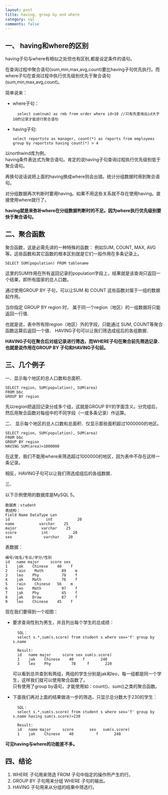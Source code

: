 ```yaml
---
layout: post
title: having, group by and where
category: sql
comments: false
---
```


## 一、 having和where的区别
having子句与where有相似之处但也有区别,都是设定条件的语句。

在查询过程中聚合语句(sum,min,max,avg,count)要比having子句优先执行。而where子句在查询过程中执行优先级别优先于聚合语句(sum,min,max,avg,count)。

简单说来：

- where子句：

		select sum(num) as rmb from order where id>10 //只有先查询出id大于10的记录才能进行聚合语句

-	having子句:

		select reportsto as manager, count(*) as reports from employees
		group by reportsto having count(*) > 4

以northwind库为例。  
having条件表达式为聚合语句。肯定的说having子句查询过程执行优先级别低于聚合语句。  

再换句说话说把上面的having换成where则会出错。统计分组数据时用到聚合语句。  

对分组数据再次判断时要用having。如果不用这些关系就不存在使用having。直接使用where就行了。

**having就是来弥补where在分组数据判断时的不足。因为where执行优先级别要快于聚合语句。**

## 二、聚合函数

聚合函数，这是必需先讲的一种特殊的函数：
例如SUM, COUNT, MAX, AVG等。这些函数和其它函数的根本区别就是它们一般作用在多条记录上。

	SELECT SUM(population) FROM tablename

这里的SUM作用在所有返回记录的population字段上，结果就是该查询只返回一个结果，即所有国家的总人口数。   

通过使用GROUP BY 子句，可以让SUM 和 COUNT 这些函数对属于一组的数据起作用。  

当你指定 GROUP BY region 时， 属于同一个region（地区）的一组数据将只能返回一行值.

也就是说，表中所有除region（地区）外的字段，只能通过 SUM, COUNT等聚合函数运算后返回一个值．
HAVING子句可以让我们筛选成组后的各组数据．

**HAVING子句在聚合后对组记录进行筛选，而WHERE子句在聚合前先筛选记录．也就是说作用在GROUP BY 子句和HAVING子句前。**

## 三、几个例子

一、显示每个地区的总人口数和总面积．

	SELECT region, SUM(population), SUM(area)   
	FROM bbc  
	GROUP BY region

先以region把返回记录分成多个组，这就是GROUP BY的字面含义。分完组后，然后用聚合函数对每组中的不同字段（一或多条记录）作运算。

二、 显示每个地区的总人口数和总面积．仅显示那些面积超过1000000的地区。  

	SELECT region, SUM(population), SUM(area)  
	FROM bbc  
	GROUP BY region  
	HAVING SUM(area)>1000000  

在这里，我们不能用where来筛选超过1000000的地区，因为表中不存在这样一条记录。

相反，HAVING子句可以让我们筛选成组后的各组数据．

三、

以下示例使用的数据库是MySQL 5。  

	数据表：student  
	表结构：  
	Field Name DataType Len  
	id                int           20  
	name           varchar    25  
	major           varchar    25  
	score           int           20  
	sex              varchar    20  

表数据：

	编号/姓名/专业/学分/性别  
	id   name major     score sex  
	1    jak    Chinese    40    f  
	2    rain    Math        89    m  
	3    leo    Phy          78    f  
	4    jak    Math         76    f  
	5    rain    Chinese   56    m  
	6    leo    Math         97    f  
	7    jak    Phy          45    f  
	8    jak    Draw         87    f  
	9    leo    Chinese    45    f  

现在我们要得到一个视图：  

- 要求查询性别为男生，并且列出每个学生的总成绩：  

		SQL：  
		select s.*,sum(s.score) from student s where sex='f' group by s.name

		Result:
		id   name major     score sex sum(s.score)  
		1    jak    Chinese    40    f       248  
		3    leo    Phy         78     f       220  

	可以看到总共查到有两组，两组的学生分别是jak和leo，每一组都是同一个学生，这样我们就可以使用聚合函数了。  
	只有使用了group by语句，才能使用如：count()、sum()之类的聚合函数。

- 下面我们再对上面的结果做进一步的筛选，只显示总分数大于230的学生：  

		SQL：  
		select s.*,sum(s.score) from student s where sex='f' group by s.name having sum(s.score)>230

		Result:
		id   name major     score       sex   sum(s.score)  
		1    jak    Chinese    40          f       248

**可见having与where的功能差不多。**

## 四、结论
1. WHERE 子句用来筛选 FROM 子句中指定的操作所产生的行。  
2. GROUP BY 子句用来分组 WHERE 子句的输出。  
3. HAVING 子句用来从分组的结果中筛选行。  

